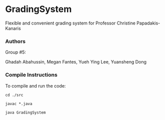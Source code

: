 # GradingSystem
Flexible and convenient grading system for Professor Christine Papadakis-Kanaris

### Authors
Group #5:

Ghadah Abahussin, Megan Fantes, Yueh Ying Lee, Yuansheng Dong

### Compile Instructions

To compile and run the code:
    
    cd ./src
    
    javac *.java
    
    java GradingSystem
